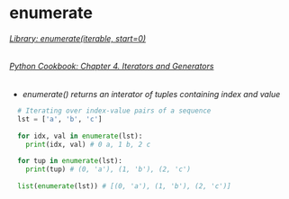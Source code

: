 # enumerate 

###### [Library: enumerate(iterable, start=0)](https://docs.python.org/3/library/functions.html#enumerate)

###### [Python Cookbook: Chapter 4. Iterators and Generators](https://www.safaribooksonline.com/library/view/python-cookbook-3rd/9781449357337/ch04.html)


- *enumerate() returns an interator of tuples containing index and value*

```python
  # Iterating over index-value pairs of a sequence
  lst = ['a', 'b', 'c']
  
  for idx, val in enumerate(lst):
    print(idx, val) # 0 a, 1 b, 2 c
    
  for tup in enumerate(lst):
    print(tup) # (0, 'a'), (1, 'b'), (2, 'c')
    
  list(enumerate(lst)) # [(0, 'a'), (1, 'b'), (2, 'c')]
```



